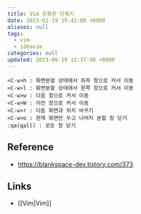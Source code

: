 ```yaml
---
title: Vim 유용한 단축키
date: 2023-01-19 19:42:00 +0900
aliases: null
tags:
  - vim
  - ideavim
categories: null
updated: 2023-08-19 12:37:48 +0900
---
```


```
<C-w>h : 화면분할 상태에서 좌측 창으로 커서 이동
<C-w>l : 화면분할 상태에서 왼쪽 창으로 커서 이동
<C-w>w : 다음 창으로 커서 이동
<C-w>W : 이전 창으로 커서 이동
<C-w>r : 다음 화면과 위치 바꾸기
<C-w>o : 현재 화면만 두고 나머지 분할 창 닫기
:qa(qall) : 모든 창 닫기
```

## Reference

- https://blankspace-dev.tistory.com/373

## Links

- [[Vim|Vim]]
